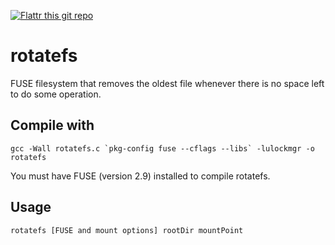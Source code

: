 [![Flattr this git repo](http://api.flattr.com/button/flattr-badge-large.png)](https://flattr.com/submit/auto?user_id=frteodoro&url=https://github.com/frt/rotatefs&title=rotatefs&tags=github,FUSE,filesystem&category=software)

# rotatefs
FUSE filesystem that removes the oldest file whenever there is no space left to do some operation.

## Compile with
                                                                                  
    gcc -Wall rotatefs.c `pkg-config fuse --cflags --libs` -lulockmgr -o rotatefs

You must have FUSE (version 2.9) installed to compile rotatefs.

## Usage

    rotatefs [FUSE and mount options] rootDir mountPoint
